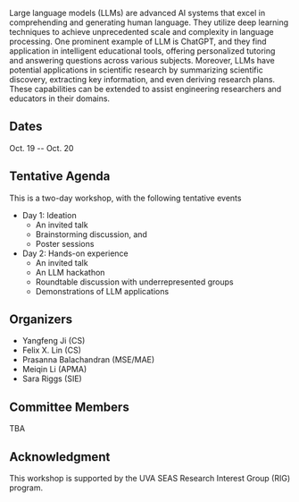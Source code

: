 <!--- # llm-workshop-2024 ---> 

Large language models (LLMs) are advanced AI systems that excel in comprehending and generating human language. They utilize deep learning techniques to achieve unprecedented scale and complexity in language processing. One prominent example of LLM is ChatGPT, and they find application in intelligent educational tools, offering personalized tutoring and answering questions across various subjects. Moreover, LLMs have potential applications in scientific research by summarizing scientific discovery, extracting key information, and even deriving research plans. These capabilities can be extended to assist engineering researchers and educators in their domains.

## Dates

Oct. 19 -- Oct. 20


## Tentative Agenda 

This is a two-day workshop, with the following tentative events

- Day 1: Ideation
  - An invited talk
  - Brainstorming discussion, and
  - Poster sessions
- Day 2: Hands-on experience
  - An invited talk
  - An LLM hackathon
  - Roundtable discussion with underrepresented groups
  - Demonstrations of LLM applications


## Organizers

- Yangfeng Ji (CS)
- Felix X. Lin (CS)
- Prasanna Balachandran (MSE/MAE)
- Meiqin Li (APMA)
- Sara Riggs (SIE)


## Committee Members

TBA


## Acknowledgment

This workshop is supported by the UVA SEAS Research Interest Group (RIG) program. 


<!-- ## Resources for LLMs -->

<!-- TODO -->


